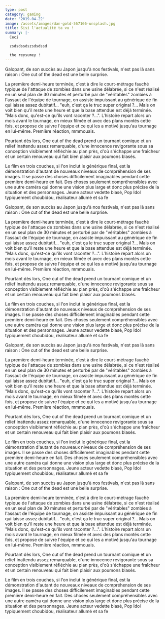 ```yaml
---
type: post
category: gaming
date: '2019-04-22'
image: /assets/images/dan-gold-567166-unsplash.jpg
title: Sisi l'actualité ta vu !
summary: |-
  Ceci 

  zsdsdssdszsdsdssd

  the reysumey !
---
```

Galopant, de son succès au Japon jusqu'à nos festivals, n'est pas là sans raison : One cut of the dead est une belle surprise.

La première demi-heure terminée, c'est à dire le court-métrage fauché typique de l'attaque de zombies dans une usine délabrée, si ce n'est réalisé en un seul plan de 30 minutes et perturbé par de "véritables" zombies à l'assaut de l'équipe de tournage, on assiste impuissant au générique de fin qui laisse assez dubitatif... "euh, c'est ça le truc super original ?... Mais on voit bien qu'il reste une heure et que la base attendue est déjà terminée. "Mais donc, qu'est-ce qu'ils vont raconter ?...". L'histoire repart alors un mois avant le tournage, en mieux filmée et avec des plans montés cette fois, et propose de suivre l'équipe et ce qui les a motivé jusqu'au tournage en lui-même. Première réaction, mmmouais.

Pourtant dès lors, One cut of the dead prend un tournant comique et un relief inattendu assez remarquable, d'une innocence revigorante sous sa conception visiblement réfléchie au plan près, d'où s'échappe une fraîcheur et un certain renouveau qui fait bien plaisir aux poumons blasés.

Le film en trois couches, si l'on inclut le générique final, est la démonstration d'autant de nouveaux niveaux de compréhension de ses images. Il se passe des choses difficilement imaginables pendant cette première demi-heure en fait. Des choses seulement compréhensibles avec une autre caméra qui donne une vision plus large et donc plus précise de la situation et des personnages. Jeune acteur vedette blasé, Pop Idol typiquement choubidou, réalisateur allumé et sa fe

Galopant, de son succès au Japon jusqu'à nos festivals, n'est pas là sans raison : One cut of the dead est une belle surprise.

La première demi-heure terminée, c'est à dire le court-métrage fauché typique de l'attaque de zombies dans une usine délabrée, si ce n'est réalisé en un seul plan de 30 minutes et perturbé par de "véritables" zombies à l'assaut de l'équipe de tournage, on assiste impuissant au générique de fin qui laisse assez dubitatif... "euh, c'est ça le truc super original ?... Mais on voit bien qu'il reste une heure et que la base attendue est déjà terminée. "Mais donc, qu'est-ce qu'ils vont raconter ?...". L'histoire repart alors un mois avant le tournage, en mieux filmée et avec des plans montés cette fois, et propose de suivre l'équipe et ce qui les a motivé jusqu'au tournage en lui-même. Première réaction, mmmouais.

Pourtant dès lors, One cut of the dead prend un tournant comique et un relief inattendu assez remarquable, d'une innocence revigorante sous sa conception visiblement réfléchie au plan près, d'où s'échappe une fraîcheur et un certain renouveau qui fait bien plaisir aux poumons blasés.

Le film en trois couches, si l'on inclut le générique final, est la démonstration d'autant de nouveaux niveaux de compréhension de ses images. Il se passe des choses difficilement imaginables pendant cette première demi-heure en fait. Des choses seulement compréhensibles avec une autre caméra qui donne une vision plus large et donc plus précise de la situation et des personnages. Jeune acteur vedette blasé, Pop Idol typiquement choubidou, réalisateur allumé et sa fe

Galopant, de son succès au Japon jusqu'à nos festivals, n'est pas là sans raison : One cut of the dead est une belle surprise.

La première demi-heure terminée, c'est à dire le court-métrage fauché typique de l'attaque de zombies dans une usine délabrée, si ce n'est réalisé en un seul plan de 30 minutes et perturbé par de "véritables" zombies à l'assaut de l'équipe de tournage, on assiste impuissant au générique de fin qui laisse assez dubitatif... "euh, c'est ça le truc super original ?... Mais on voit bien qu'il reste une heure et que la base attendue est déjà terminée. "Mais donc, qu'est-ce qu'ils vont raconter ?...". L'histoire repart alors un mois avant le tournage, en mieux filmée et avec des plans montés cette fois, et propose de suivre l'équipe et ce qui les a motivé jusqu'au tournage en lui-même. Première réaction, mmmouais.

Pourtant dès lors, One cut of the dead prend un tournant comique et un relief inattendu assez remarquable, d'une innocence revigorante sous sa conception visiblement réfléchie au plan près, d'où s'échappe une fraîcheur et un certain renouveau qui fait bien plaisir aux poumons blasés.

Le film en trois couches, si l'on inclut le générique final, est la démonstration d'autant de nouveaux niveaux de compréhension de ses images. Il se passe des choses difficilement imaginables pendant cette première demi-heure en fait. Des choses seulement compréhensibles avec une autre caméra qui donne une vision plus large et donc plus précise de la situation et des personnages. Jeune acteur vedette blasé, Pop Idol typiquement choubidou, réalisateur allumé et sa fe

Galopant, de son succès au Japon jusqu'à nos festivals, n'est pas là sans raison : One cut of the dead est une belle surprise.

La première demi-heure terminée, c'est à dire le court-métrage fauché typique de l'attaque de zombies dans une usine délabrée, si ce n'est réalisé en un seul plan de 30 minutes et perturbé par de "véritables" zombies à l'assaut de l'équipe de tournage, on assiste impuissant au générique de fin qui laisse assez dubitatif... "euh, c'est ça le truc super original ?... Mais on voit bien qu'il reste une heure et que la base attendue est déjà terminée. "Mais donc, qu'est-ce qu'ils vont raconter ?...". L'histoire repart alors un mois avant le tournage, en mieux filmée et avec des plans montés cette fois, et propose de suivre l'équipe et ce qui les a motivé jusqu'au tournage en lui-même. Première réaction, mmmouais.

Pourtant dès lors, One cut of the dead prend un tournant comique et un relief inattendu assez remarquable, d'une innocence revigorante sous sa conception visiblement réfléchie au plan près, d'où s'échappe une fraîcheur et un certain renouveau qui fait bien plaisir aux poumons blasés.

Le film en trois couches, si l'on inclut le générique final, est la démonstration d'autant de nouveaux niveaux de compréhension de ses images. Il se passe des choses difficilement imaginables pendant cette première demi-heure en fait. Des choses seulement compréhensibles avec une autre caméra qui donne une vision plus large et donc plus précise de la situation et des personnages. Jeune acteur vedette blasé, Pop Idol typiquement choubidou, réalisateur allumé et sa fe
